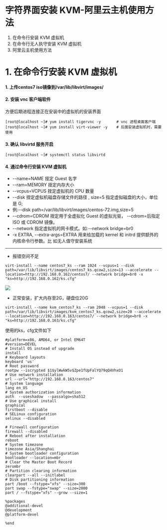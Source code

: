 # 字符界面安装 KVM-阿里云主机使用方法 

1. 在命令行安装 KVM 虚拟机 
2. 在命令行无人执守安装 KVM 虚拟机 
3. 阿里云主机使用方法 

# 1. 在命令行安装 KVM 虚拟机 
#### 1. 上传centos7 iso镜像到/var/lib/libvirt/images/
#### 2. 安装 vnc 客户端软件
方便后期进程连接正在安装中的虚拟机的安装界面
```
[root@localhost ~]# yum install tigervnc -y       # vnc 进程桌面客户端 
[root@localhost ~]# yum install virt-viewer -y    # 后面安装虚拟机时，需要使用 
```
#### 3. 确认 libvirtd 服务开启
```
[root@localhost ~]# systemctl status libvirtd
```
#### 4. 通过命令行安装 KVM 虚拟机
- --name=NAME 挃定 Guest 名字
- --ram=MEMORY 挃定内存大小
- --vcpus=VCPUS 挃定虚拟机的 CPU 数量
- --disk 挃定虚拟机磁盘存储文件的路径 , size=5 指定虚拟磁盘的大小，单位是 G;
-   例:--disk path=/var/lib/libvirt/images/centos-72.img,size=5
- --cdrom=CDROM 挃定用于全虚拟化 Guest 的虚拟光驱， --cdrom=后指定 ISO 或 CDROM 镜像。
- --network 指定虚拟机的网卡模式。如:--network bridge=br0
- -x EXTRA, --extra-args=EXTRA 用来给加载的 kernel 和 initrd 提供额外的内核命令行参数。比 如无人值守安装系统










-----

- 报错空间不足
```shell
virt-install --name centos7_ks --ram 1024 --vcpus=1 --disk path=/var/lib/libvirt/images/centos7_ks.qcow2,size=13 --accelerate --location=http://192.168.0.162/centos7/ --network bridge=br0 -x "ks=http://192.168.0.162/ks.cfg"
```
![](https://i.loli.net/2019/03/19/5c90bb97c31ab.png)



- 正常安装，扩大内存至2G，硬盘位20G
```shell
virt-install --name kvm_centos7_ks --ram 2048 --vcpus=1 --disk path=/var/lib/libvirt/images/kvm_centos7_ks.qcow2,size=20 --accelerate --location=http://192.168.0.163/centos7/ --network bridge=br0 -x "ks=http://192.168.0.163/ks.cfg"
```
使用的ks，cfg文件如下
```shell
#platform=x86, AMD64, or Intel EM64T
#version=DEVEL
# Install OS instead of upgrade
install
# Keyboard layouts
keyboard 'us'
# Root password
rootpw --iscrypted $1$ylWwkW5v$Zpe1fUpFalYQ79qQ4VhxO1
# Use network installation
url --url="http://192.168.0.163/centos7"
# System language
lang en_US
# System authorization information
auth  --useshadow  --passalgo=sha512
# Use graphical install
graphical
firstboot --disable
# SELinux configuration
selinux --disabled

# Firewall configuration
firewall --disabled
# Reboot after installation
reboot
# System timezone
timezone Asia/Shanghai
# System bootloader configuration
bootloader --location=mbr
# Clear the Master Boot Record
zerombr
# Partition clearing information
clearpart --all --initlabel
# Disk partitioning information
part /boot --fstype="xfs" --size=300
part swap --fstype="swap" --size=2000
part / --fstype="xfs" --grow --size=1

%packages
@additional-devel
@development
@platform-devel

%end
```
